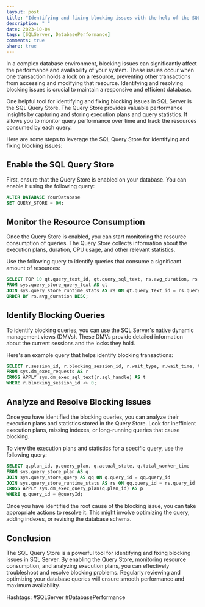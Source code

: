 ```yaml
---
layout: post
title: "Identifying and fixing blocking issues with the help of the SQL Query Store"
description: " "
date: 2023-10-04
tags: [SQLServer, DatabasePerformance]
comments: true
share: true
---
```


In a complex database environment, blocking issues can significantly affect the performance and availability of your system. These issues occur when one transaction holds a lock on a resource, preventing other transactions from accessing and modifying that resource. Identifying and resolving blocking issues is crucial to maintain a responsive and efficient database.

One helpful tool for identifying and fixing blocking issues in SQL Server is the SQL Query Store. The Query Store provides valuable performance insights by capturing and storing execution plans and query statistics. It allows you to monitor query performance over time and track the resources consumed by each query.

Here are some steps to leverage the SQL Query Store for identifying and fixing blocking issues:

## Enable the SQL Query Store

First, ensure that the Query Store is enabled on your database. You can enable it using the following query:

```sql
ALTER DATABASE YourDatabase
SET QUERY_STORE = ON;
```

## Monitor the Resource Consumption

Once the Query Store is enabled, you can start monitoring the resource consumption of queries. The Query Store collects information about the execution plans, duration, CPU usage, and other relevant statistics.

Use the following query to identify queries that consume a significant amount of resources:

```sql
SELECT TOP 10 qt.query_text_id, qt.query_sql_text, rs.avg_duration, rs.avg_cpu_time
FROM sys.query_store_query_text AS qt
JOIN sys.query_store_runtime_stats AS rs ON qt.query_text_id = rs.query_text_id
ORDER BY rs.avg_duration DESC;
```

## Identify Blocking Queries

To identify blocking queries, you can use the SQL Server's native dynamic management views (DMVs). These DMVs provide detailed information about the current sessions and the locks they hold.

Here's an example query that helps identify blocking transactions:

```sql
SELECT r.session_id, r.blocking_session_id, r.wait_type, r.wait_time, t.text AS [SQL Text]
FROM sys.dm_exec_requests AS r
CROSS APPLY sys.dm_exec_sql_text(r.sql_handle) AS t
WHERE r.blocking_session_id <> 0;
```

## Analyze and Resolve Blocking Issues

Once you have identified the blocking queries, you can analyze their execution plans and statistics stored in the Query Store. Look for inefficient execution plans, missing indexes, or long-running queries that cause blocking.

To view the execution plans and statistics for a specific query, use the following query:

```sql
SELECT q.plan_id, p.query_plan, q.actual_state, q.total_worker_time
FROM sys.query_store_plan AS q
JOIN sys.query_store_query AS qq ON q.query_id = qq.query_id
JOIN sys.query_store_runtime_stats AS rs ON qq.query_id = rs.query_id
CROSS APPLY sys.dm_exec_query_plan(q.plan_id) AS p
WHERE q.query_id = @queryId;
```

Once you have identified the root cause of the blocking issue, you can take appropriate actions to resolve it. This might involve optimizing the query, adding indexes, or revising the database schema.

## Conclusion

The SQL Query Store is a powerful tool for identifying and fixing blocking issues in SQL Server. By enabling the Query Store, monitoring resource consumption, and analyzing execution plans, you can effectively troubleshoot and resolve blocking problems. Regularly reviewing and optimizing your database queries will ensure smooth performance and maximum availability.

Hashtags: #SQLServer #DatabasePerformance